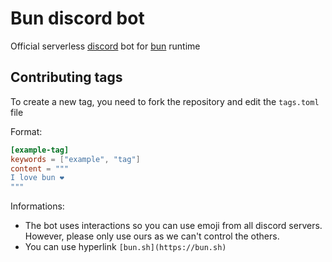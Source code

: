 # Bun discord bot
Official serverless [discord](https://bun.sh/discord) bot for [bun](https://bun.sh/) runtime

## Contributing tags
To create a new tag, you need to fork the repository and edit the `tags.toml` file

Format:
```toml
[example-tag]
keywords = ["example", "tag"]
content = """
I love bun ❤️
"""
```

Informations:
- The bot uses interactions so you can use emoji from all discord servers. However, please only use ours as we can't control the others.
- You can use hyperlink `[bun.sh](https://bun.sh)`